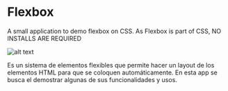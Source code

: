 # Flexbox

A small application to demo flexbox on CSS. As Flexbox is part of CSS, NO INSTALLS ARE REQUIRED 

![alt text](https://miro.medium.com/max/580/0*EqkaSrDV0tXO8Vev.)

Es un sistema de elementos flexibles que permite hacer un layout de los elementos HTML para que se coloquen automáticamente.
En esta app se busca el demostrar algunas de sus funcionalidades y usos.



